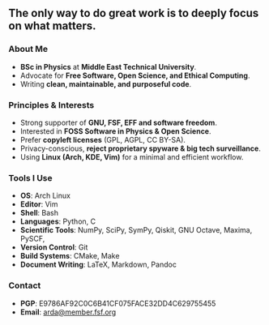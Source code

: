 ## The only way to do great work is to deeply focus on what matters.

### About Me
- **BSc in Physics** at **Middle East Technical University**.
- Advocate for **Free Software, Open Science, and Ethical Computing**.
- Writing **clean, maintainable, and purposeful code**.

### Principles & Interests
- Strong supporter of **GNU, FSF, EFF and software freedom**.
- Interested in **FOSS Software in Physics & Open Science**.
- Prefer **copyleft licenses** (GPL, AGPL, CC BY-SA).
- Privacy-conscious, **reject proprietary spyware & big tech surveillance**.
- Using **Linux (Arch, KDE, Vim)** for a minimal and efficient workflow.

### Tools I Use
- **OS**: Arch Linux
- **Editor**: Vim
- **Shell**: Bash
- **Languages**: Python, C
- **Scientific Tools**: NumPy, SciPy, SymPy, Qiskit, GNU Octave, Maxima, PySCF, 
- **Version Control**: Git
- **Build Systems**: CMake, Make
- **Document Writing**: LaTeX, Markdown, Pandoc

### Contact
- **PGP**: E9786AF92C0C6B41CF075FACE32DD4C629755455
- **Email**: arda@member.fsf.org
